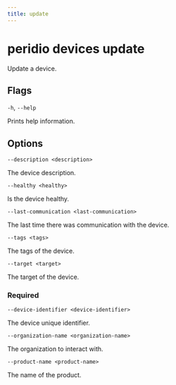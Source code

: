 ```yaml
---
title: update
---
```


# peridio devices update

Update a device.

## Flags

`-h`, `--help`

Prints help information.

## Options

`--description <description>`

The device description.

`--healthy <healthy>`

Is the device healthy.

`--last-communication <last-communication>`

The last time there was communication with the device.

`--tags <tags>`

The tags of the device.

`--target <target>`

The target of the device.

### Required

`--device-identifier <device-identifier>`

The device unique identifier.

`--organization-name <organization-name>`

The organization to interact with.

`--product-name <product-name>`

The name of the product.
